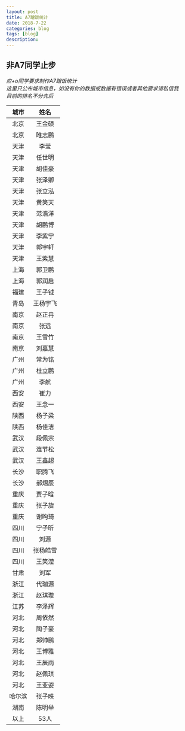 ```yaml
---
layout: post
title: A7蹭饭统计
date: 2018-7-22
categories: blog
tags: [blog]
description:
---
```


## 非A7同学止步

*应+o同学要求制作A7蹭饭统计*  
*这里只公布城市信息，如没有你的数据或数据有错误或者其他要求请私信我*  
*目前的排名不分先后*  

|城市|姓名|
|:---:|:---:|
|北京|王金硕|
|北京|睢志鹏|
|天津|李莹|
|天津|任世明|
|天津|胡佳豪|
|天津|张泽卿|
|天津|张立泓|
|天津|黄笑天|
|天津|范浩洋|
|天津|胡鹏博|
|天津|李紫宁|
|天津|郭宇轩|
|天津|王紫慧|
|上海|郭卫鹏|
|上海|郭润启|
|福建|王子钺|
|青岛|王杨宇飞|
|南京|赵正冉|
|南京|张远|
|南京|王雪竹|
|南京|刘嘉慧|
|广州|常为铭|
|广州|杜立鹏|
|广州|李航|
|西安|崔力|
|西安|王念一|
|陕西|杨子梁|
|陕西|杨佳洁|
|武汉|段佩宗|
|武汉|连节松|
|武汉|王鑫超|
|长沙|职腾飞|
|长沙|郝熠辰|
|重庆|贾子晗|
|重庆|张子旋|
|重庆|谢昀琦|
|四川|宁子昕|
|四川|刘源|
|四川|张杨皓雪|
|四川|王笑滢|
|甘肃|刘军|
|浙江|代珈源|
|浙江|赵琪璇|
|江苏|李泽辉|
|河北|周依然|
|河北|陶子豪|
|河北|郑帅鹏|
|河北|王博雅|
|河北|王辰雨|
|河北|赵佩琪|
|河北|王亚姿|
|哈尔滨|张子昳|
|湖南|陈明举|
|以上|53人|
